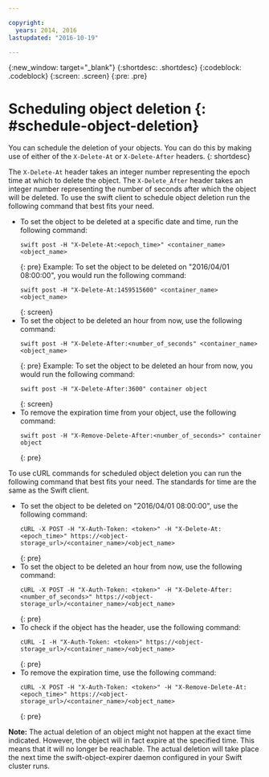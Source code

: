 ```yaml
---

copyright:
  years: 2014, 2016
lastupdated: "2016-10-19"

---
```

{:new_window: target="_blank"}
{:shortdesc: .shortdesc}
{:codeblock: .codeblock}
{:screen: .screen}
{:pre: .pre}


# Scheduling object deletion {: #schedule-object-deletion}


You can schedule the deletion of your objects. You can do this by making use of either of the `X-Delete-At` or `X-Delete-After` headers.
{: shortdesc}

The `X-Delete-At` header takes an integer number representing the epoch time at which to delete the object. The `X-Delete_After` header takes an integer number representing the number of seconds after which the object will be deleted. To use the swift client to schedule object deletion run the following command that best fits your need.

* To set the object to be deleted at a specific date and time, run the following command:
    ```
    swift post -H "X-Delete-At:<epoch_time>" <container_name> <object_name>
    ```
    {: pre}
    Example:
    To set the object to be deleted on "2016/04/01 08:00:00", you would run the following command:
    ```
    swift post -H "X-Delete-At:1459515600" <container_name> <object_name>
    ```
    {: screen}
* To set the object to be deleted an hour from now, use the following command:
    ```
    swift post -H "X-Delete-After:<number_of_seconds" <container_name> <object_name>
    ```
    {: pre}
    Example:
    To set the object to be deleted an hour from now, you would run the following command:
    ```
    swift post -H "X-Delete-After:3600" container object
    ```
    {: screen}
* To remove the expiration time from your object, use the following command:
    ```
    swift post -H "X-Remove-Delete-After:<number_of_seconds>" container object
    ```
    {: pre}

To use cURL commands for scheduled object deletion you can run the following command that best fits your need. The standards for time are the same as the Swift client.

* To set the object to be deleted on "2016/04/01 08:00:00", use the following command:
    ```
    cURL -X POST -H "X-Auth-Token: <token>" -H "X-Delete-At:<epoch_time>" https://<object-storage_url>/<container_name>/<object_name>
    ```
    {: pre}
* To set the object to be deleted an hour from now, use the following command:
    ```
    cURL -X POST -H "X-Auth-Token: <token>" -H "X-Delete-After:<number_of_seconds>" https://<object-storage_url>/<container_name>/<object_name>
    ```
    {: pre}
* To check if the object has the header, use the following command:
    ```
    cURL -I -H "X-Auth-Token: <token>" https://<object-storage_url>/<container_name>/<object_name>
    ```
    {: pre}
* To remove the expiration time, use the following command:
    ```
    cURL -X POST -H "X-Auth-Token: <token>" -H "X-Remove-Delete-At:<epoch_time>" https://<object-storage_url>/<container_name>/<object_name>
    ```
    {: pre}

**Note:** The actual deletion of an object might not happen at the exact time indicated. However, the object will in fact expire at the specified time. This means that it will no longer be reachable. The actual deletion will take place the next time the swift-object-expirer daemon configured in your Swift cluster runs.
